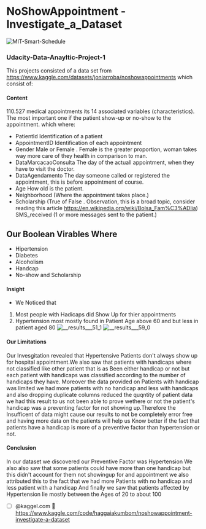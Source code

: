 # NoShowAppointment -Investigate_a_Dataset
![MIT-Smart-Schedule](https://user-images.githubusercontent.com/44718084/197361706-bf5b03f1-f33a-46b7-b2da-d80e98b44439.png)
### Udacity-Data-Anayltic-Project-1 

This projects  consisted of a data set from https://www.kaggle.com/datasets/joniarroba/noshowappointments which consist of:
#### Content
110.527 medical appointments its 14 associated variables (characteristics). The most important one if the patient show-up or no-show to the appointment.
which where:
- PatientId
Identification of a patient
- AppointmentID
Identification of each appointment
- Gender
Male or Female . Female is the greater proportion, woman takes way more care of they health in comparison to man.
- DataMarcacaoConsulta
The day of the actuall appointment, when they have to visit the doctor.
- DataAgendamento
The day someone called or registered the appointment, this is before appointment of course.
- Age
How old is the patient.
- Neighborhood
(Where the appointment takes place.)
- Scholarship
(True of False . Observation, this is a broad topic, consider reading this article https://en.wikipedia.org/wiki/Bolsa_Fam%C3%ADlia)
SMS_received
(1 or more messages sent to the patient.)
## Our Boolean Virables Where 
- Hipertension
- Diabetes
- Alcoholism
- Handcap
- No-show and Scholarship

#### Insight 

- We Noticed that
1. Most people with Hadicaps did Show Up  for thier appointments 
2. Hypertension most mostly found in Patient Age above 60 and but less in patient aged 80
![__results___51_1](https://user-images.githubusercontent.com/44718084/197362325-c302b1da-f289-42fe-85da-12bcb635b9f8.png)
![__results___59_0](https://user-images.githubusercontent.com/44718084/197362475-ac71bb26-ab2c-4cf8-a524-3225ad219e84.png)
#### Our Limitations 
Our Invesgitation revealed that Hypertensive Patients don't always show up for hospital appointment.We also saw that patients with handicaps where not classified like other patient that is as Been either handicap or not but each patient with handicaps was classified according to the number of handicaps they have. Moreover the data provided on Patients with handicap was limited we had more patients with no handicap and less with handicaps and also dropping duplicate columns reduced the quqntity of patient data we had this result to us not been able to prove wethere or not the patient's handicap was a preventing factor for not showing up.Therefore the Insufficent of data might cause our results to not be completely error free and having more data on the patients will help us Know better if the fact that patients have a handicap is more of a preventive factor than hypertension or not.
#### Conclusion
In our dataset we discovered our Preventive Factor was Hypertension
We also also saw that some patients could have more than one handicap but this didn't account for them not showingup for and appointment we also attributed this to the fact that we had more Patients with no handicap and less patient with a handicap
And finally we saw that patients affected by Hypertension lie mostly between the Ages of 20 to about 100

- [ ] @kaggel.com :tada: https://www.kaggle.com/code/haggaiakumbom/noshowappointment-investigate-a-dataset
